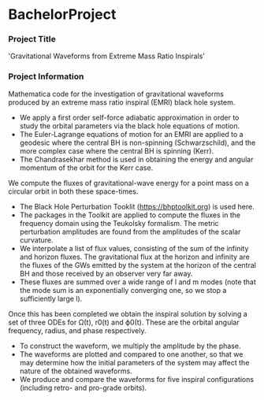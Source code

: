 # BachelorProject

### Project Title
'Gravitational Waveforms from Extreme Mass Ratio Inspirals'

### Project Information
Mathematica code for the investigation of gravitational waveforms produced by an extreme mass ratio inspiral (EMRI) black hole system.
- We apply a first order self-force adiabatic approximation in order to study the orbital parameters via the black hole equations of motion.
- The Euler-Lagrange equations of motion for an EMRI are applied to a geodesic where the central BH is non-spinning (Schwarzschild), and the more complex case where the central BH is spinning (Kerr).
- The Chandrasekhar method is used in obtaining the energy and angular momentum of the orbit for the Kerr case.

We compute the fluxes of gravitational-wave energy for a point mass on a circular orbit in both these space-times.
- The Black Hole Perturbation Tooklit (https://bhptoolkit.org) is used here.
- The packages in the Toolkit are applied to compute the fluxes in the frequency domain using the Teukolsky formalism. The metric perturbation amplitudes are found from the amplitudes of the scalar curvature.
- We interpolate a list of flux values, consisting of the sum of the infinity and horizon fluxes. The gravitational flux at the horizon and infinity are the fluxes of the GWs emitted by the system at the horizon of the central BH and those received by an observer very far away.
- These fluxes are summed over a wide range of l and m modes (note that the mode sum is an exponentially converging one, so we stop a sufficiently large l).

Once this has been completed we obtain the inspiral solution by solving a set of three ODEs for Ω(t), r0(t) and ϕ0(t). These are the orbital angular frequency, radius, and phase respectively. 
- To construct the waveform, we multiply the amplitude by the phase.
- The waveforms are plotted and compared to one another, so that we may determine how the initial parameters of the system may affect the
nature of the obtained waveforms.
- We produce and compare the waveforms for five inspiral configurations (including retro- and pro-grade orbits).
